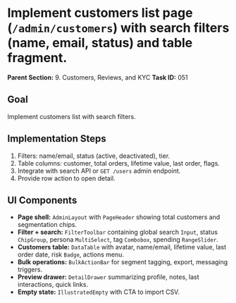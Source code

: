 # Implement customers list page (`/admin/customers`) with search filters (name, email, status) and table fragment.

**Parent Section:** 9. Customers, Reviews, and KYC
**Task ID:** 051

## Goal
Implement customers list with search filters.

## Implementation Steps
1. Filters: name/email, status (active, deactivated), tier.
2. Table columns: customer, total orders, lifetime value, last order, flags.
3. Integrate with search API or `GET /users` admin endpoint.
4. Provide row action to open detail.

## UI Components
- **Page shell:** `AdminLayout` with `PageHeader` showing total customers and segmentation chips.
- **Filter + search:** `FilterToolbar` containing global search `Input`, status `ChipGroup`, persona `MultiSelect`, tag `Combobox`, spending `RangeSlider`.
- **Customers table:** `DataTable` with avatar, name/email, lifetime value, last order date, risk `Badge`, actions menu.
- **Bulk operations:** `BulkActionBar` for segment tagging, export, messaging triggers.
- **Preview drawer:** `DetailDrawer` summarizing profile, notes, last interactions, quick links.
- **Empty state:** `IllustratedEmpty` with CTA to import CSV.

